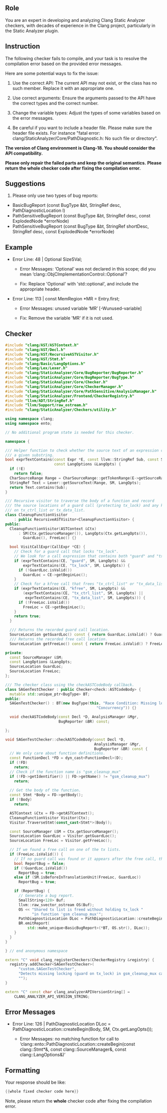 ## Role

You are an expert in developing and analyzing Clang Static Analyzer checkers, with decades of experience in the Clang project, particularly in the Static Analyzer plugin.

## Instruction

The following checker fails to compile, and your task is to resolve the compilation error based on the provided error messages.

Here are some potential ways to fix the issue:

1. Use the correct API: The current API may not exist, or the class has no such member. Replace it with an appropriate one.

2. Use correct arguments: Ensure the arguments passed to the API have the correct types and the correct number.

3. Change the variable types: Adjust the types of some variables based on the error messages.

4. Be careful if you want to include a header file. Please make sure the header file exists. For instance "fatal error: clang/StaticAnalyzer/Core/PathDiagnostic.h: No such file or directory".

**The version of Clang environment is Clang-18. You should consider the API compatibility.**

**Please only repair the failed parts and keep the original semantics.**
**Please return the whole checker code after fixing the compilation error.**

## Suggestions

1. Please only use two types of bug reports:
  - BasicBugReport (const BugType &bt, StringRef desc, PathDiagnosticLocation l)
  - PathSensitiveBugReport (const BugType &bt, StringRef desc, const ExplodedNode *errorNode)
  - PathSensitiveBugReport (const BugType &bt, StringRef shortDesc, StringRef desc, const ExplodedNode *errorNode)

## Example

- Error Line: 48 |   Optional<DefinedOrUnknownSVal> SizeSVal; 

  - Error Messages: ‘Optional’ was not declared in this scope; did you mean ‘clang::ObjCImplementationControl::Optional’? 

  - Fix: Replace 'Optional<DefinedOrUnknownSVal>' with 'std::optional<DefinedOrUnknownSVal>', and include the appropriate header. 

- Error Line: 113 |     const MemRegion *MR = Entry.first;

    - Error Messages: unused variable ‘MR’ [-Wunused-variable]

    - Fix: Remove the variable 'MR' if it is not used.

## Checker

```cpp
#include "clang/AST/ASTContext.h"
#include "clang/AST/Decl.h"
#include "clang/AST/RecursiveASTVisitor.h"
#include "clang/AST/Stmt.h"
#include "clang/Basic/LangOptions.h"
#include "clang/Lex/Lexer.h"
#include "clang/StaticAnalyzer/Core/BugReporter/BugReporter.h"
#include "clang/StaticAnalyzer/Core/BugReporter/BugType.h"
#include "clang/StaticAnalyzer/Core/Checker.h"
#include "clang/StaticAnalyzer/Core/CheckerManager.h"
#include "clang/StaticAnalyzer/Core/PathSensitive/AnalysisManager.h"
#include "clang/StaticAnalyzer/Frontend/CheckerRegistry.h"
#include "llvm/ADT/StringRef.h"
#include "llvm/Support/raw_ostream.h"
#include "clang/StaticAnalyzer/Checkers/utility.h"

using namespace clang;
using namespace ento;

// No additional program state is needed for this checker.

namespace {

/// Helper function to check whether the source text of an expression contains
/// a given substring.
bool exprTextContains(const Expr *E, const llvm::StringRef Sub, const SourceManager &SM,
                      const LangOptions &LangOpts) {
  if (!E)
    return false;
  CharSourceRange Range = CharSourceRange::getTokenRange(E->getSourceRange());
  StringRef Text = Lexer::getSourceText(Range, SM, LangOpts);
  return Text.contains(Sub);
}

/// Recursive visitor to traverse the body of a function and record
/// the source locations of a guard call (protecting tx_lock) and any kfree call
/// on tx_ctrl_list or tx_data_list.
class CleanupFunctionVisitor
    : public RecursiveASTVisitor<CleanupFunctionVisitor> {
public:
  CleanupFunctionVisitor(ASTContext &Ctx)
      : SM(Ctx.getSourceManager()), LangOpts(Ctx.getLangOpts()),
        GuardLoc(), FreeLoc() {}

  bool VisitCallExpr(CallExpr *CE) {
    // Check for a guard call that locks "tx_lock".
    // We look for a call expression that contains both "guard" and "tx_lock"
    if (exprTextContains(CE, "guard", SM, LangOpts) &&
        exprTextContains(CE, "tx_lock", SM, LangOpts)) {
      if (!GuardLoc.isValid())
        GuardLoc = CE->getBeginLoc();
    }
    // Check for a kfree call that frees "tx_ctrl_list" or "tx_data_list"
    if (exprTextContains(CE, "kfree", SM, LangOpts) &&
        (exprTextContains(CE, "tx_ctrl_list", SM, LangOpts) ||
         exprTextContains(CE, "tx_data_list", SM, LangOpts))) {
      if (!FreeLoc.isValid())
        FreeLoc = CE->getBeginLoc();
    }
    return true;
  }

  /// Returns the recorded guard call location.
  SourceLocation getGuardLoc() const { return GuardLoc.isValid() ? GuardLoc : SourceLocation(); }
  /// Returns the recorded free call location.
  SourceLocation getFreeLoc() const { return FreeLoc.isValid() ? FreeLoc : SourceLocation(); }

private:
  const SourceManager &SM;
  const LangOptions &LangOpts;
  SourceLocation GuardLoc;
  SourceLocation FreeLoc;
};

/// The checker class using the checkASTCodeBody callback.
class SAGenTestChecker : public Checker<check::ASTCodeBody> {
  mutable std::unique_ptr<BugType> BT;
public:
  SAGenTestChecker() : BT(new BugType(this, "Race Condition: Missing lock",
                                         "Concurrency")) {}

  void checkASTCodeBody(const Decl *D, AnalysisManager &Mgr,
                        BugReporter &BR) const;

};

void SAGenTestChecker::checkASTCodeBody(const Decl *D,
                                        AnalysisManager &Mgr,
                                        BugReporter &BR) const {
  // We only care about function definitions.
  const FunctionDecl *FD = dyn_cast<FunctionDecl>(D);
  if (!FD)
    return;
  // Check if the function name is "gsm_cleanup_mux"
  if (!FD->getIdentifier() || FD->getName() != "gsm_cleanup_mux")
    return;
  
  // Get the body of the function.
  const Stmt *Body = FD->getBody();
  if (!Body)
    return;

  ASTContext &Ctx = FD->getASTContext();
  CleanupFunctionVisitor Visitor(Ctx);
  Visitor.TraverseStmt(const_cast<Stmt*>(Body));

  const SourceManager &SM = Ctx.getSourceManager();
  SourceLocation GuardLoc = Visitor.getGuardLoc();
  SourceLocation FreeLoc = Visitor.getFreeLoc();

  // If we found a free call on one of the tx lists.
  if (FreeLoc.isValid()) {
    // If no guard call was found or it appears after the free call, then report.
    bool ReportBug = false;
    if (!GuardLoc.isValid())
      ReportBug = true;
    else if (SM.isBeforeInTranslationUnit(FreeLoc, GuardLoc))
      ReportBug = true;

    if (ReportBug) {
      // Generate a bug report.
      SmallString<128> Buf;
      llvm::raw_svector_ostream OS(Buf);
      OS << "Shared tx list is freed without holding tx_lock "
            "in function 'gsm_cleanup_mux'";
      PathDiagnosticLocation DLoc = PathDiagnosticLocation::createBegin(Body, SM, Ctx.getLangOpts());
      BR.emitReport(
          std::make_unique<BasicBugReport>(*BT, OS.str(), DLoc));
    }
  }
}

} // end anonymous namespace

extern "C" void clang_registerCheckers(CheckerRegistry &registry) {
  registry.addChecker<SAGenTestChecker>(
      "custom.SAGenTestChecker",
      "Detects missing locking (guard on tx_lock) in gsm_cleanup_mux causing potential race conditions",
      "");
}

extern "C" const char clang_analyzerAPIVersionString[] =
    CLANG_ANALYZER_API_VERSION_STRING;

```

## Error Messages 

- Error Line: 126 |       PathDiagnosticLocation DLoc = PathDiagnosticLocation::createBegin(Body, SM, Ctx.getLangOpts());

	- Error Messages: no matching function for call to ‘clang::ento::PathDiagnosticLocation::createBegin(const clang::Stmt*&, const clang::SourceManager&, const clang::LangOptions&)’



## Formatting 

Your response should be like: 

```cpp
{{whole fixed checker code here}}
```

Note, please return the **whole** checker code after fixing the compilation error.